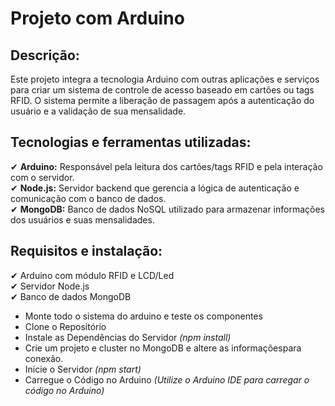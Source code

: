 # Projeto com Arduino

## Descrição:
Este projeto integra a tecnologia Arduino com outras aplicações e serviços para criar um sistema de controle de acesso baseado em cartões ou tags RFID. 
O sistema permite a liberação de passagem após a autenticação do usuário e a validação de sua mensalidade. </br>

## Tecnologias e ferramentas utilizadas:  
  ✔ **Arduino:** Responsável pela leitura dos cartões/tags RFID e pela interação com o servidor. </br>
  ✔ **Node.js:**  Servidor backend que gerencia a lógica de autenticação e comunicação com o banco de dados.</br>
  ✔ **MongoDB:** Banco de dados NoSQL utilizado para armazenar informações dos usuários e suas mensalidades. </br>

## Requisitos e instalação:
✔ Arduino com módulo RFID e LCD/Led </br>
✔ Servidor Node.js </br>
✔ Banco de dados MongoDB </br>

- Monte todo o sistema do arduino e teste os componentes </br>
- Clone o Repositório </br>
- Instale as Dependências do Servidor *(npm install)* </br>
- Crie um projeto e cluster no MongoDB e altere as informaçõespara conexão. </br>
- Inicie o Servidor *(npm start)* </br>
- Carregue o Código no Arduino *(Utilize o Arduino IDE para carregar o código no Arduino)* </br>
